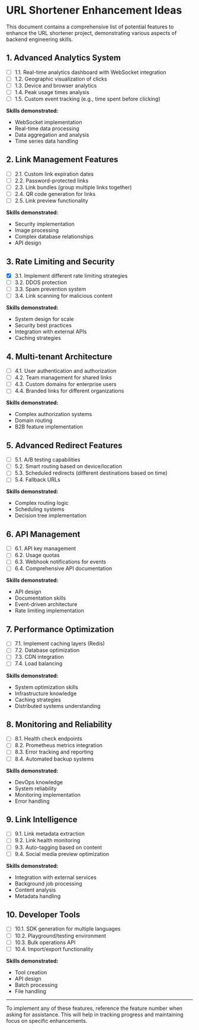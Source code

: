 # URL Shortener Enhancement Ideas

This document contains a comprehensive list of potential features to enhance the URL shortener project, demonstrating various aspects of backend engineering skills.

## 1. Advanced Analytics System

- [ ] 1.1. Real-time analytics dashboard with WebSocket integration
- [ ] 1.2. Geographic visualization of clicks
- [ ] 1.3. Device and browser analytics
- [ ] 1.4. Peak usage times analysis
- [ ] 1.5. Custom event tracking (e.g., time spent before clicking)

**Skills demonstrated:**

- WebSocket implementation
- Real-time data processing
- Data aggregation and analysis
- Time series data handling

## 2. Link Management Features

- [ ] 2.1. Custom link expiration dates
- [ ] 2.2. Password-protected links
- [ ] 2.3. Link bundles (group multiple links together)
- [ ] 2.4. QR code generation for links
- [ ] 2.5. Link preview functionality

**Skills demonstrated:**

- Security implementation
- Image processing
- Complex database relationships
- API design

## 3. Rate Limiting and Security

- [x] 3.1. Implement different rate limiting strategies
- [ ] 3.2. DDOS protection
- [ ] 3.3. Spam prevention system
- [ ] 3.4. Link scanning for malicious content

**Skills demonstrated:**

- System design for scale
- Security best practices
- Integration with external APIs
- Caching strategies

## 4. Multi-tenant Architecture

- [ ] 4.1. User authentication and authorization
- [ ] 4.2. Team management for shared links
- [ ] 4.3. Custom domains for enterprise users
- [ ] 4.4. Branded links for different organizations

**Skills demonstrated:**

- Complex authorization systems
- Domain routing
- B2B feature implementation

## 5. Advanced Redirect Features

- [ ] 5.1. A/B testing capabilities
- [ ] 5.2. Smart routing based on device/location
- [ ] 5.3. Scheduled redirects (different destinations based on time)
- [ ] 5.4. Fallback URLs

**Skills demonstrated:**

- Complex routing logic
- Scheduling systems
- Decision tree implementation

## 6. API Management

- [ ] 6.1. API key management
- [ ] 6.2. Usage quotas
- [ ] 6.3. Webhook notifications for events
- [ ] 6.4. Comprehensive API documentation

**Skills demonstrated:**

- API design
- Documentation skills
- Event-driven architecture
- Rate limiting implementation

## 7. Performance Optimization

- [ ] 7.1. Implement caching layers (Redis)
- [ ] 7.2. Database optimization
- [ ] 7.3. CDN integration
- [ ] 7.4. Load balancing

**Skills demonstrated:**

- System optimization skills
- Infrastructure knowledge
- Caching strategies
- Distributed systems understanding

## 8. Monitoring and Reliability

- [ ] 8.1. Health check endpoints
- [ ] 8.2. Prometheus metrics integration
- [ ] 8.3. Error tracking and reporting
- [ ] 8.4. Automated backup systems

**Skills demonstrated:**

- DevOps knowledge
- System reliability
- Monitoring implementation
- Error handling

## 9. Link Intelligence

- [ ] 9.1. Link metadata extraction
- [ ] 9.2. Link health monitoring
- [ ] 9.3. Auto-tagging based on content
- [ ] 9.4. Social media preview optimization

**Skills demonstrated:**

- Integration with external services
- Background job processing
- Content analysis
- Metadata handling

## 10. Developer Tools

- [ ] 10.1. SDK generation for multiple languages
- [ ] 10.2. Playground/testing environment
- [ ] 10.3. Bulk operations API
- [ ] 10.4. Import/export functionality

**Skills demonstrated:**

- Tool creation
- API design
- Batch processing
- File handling

---

To implement any of these features, reference the feature number when asking for assistance. This will help in tracking progress and maintaining focus on specific enhancements.
